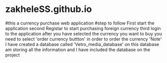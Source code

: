 # zakheleSS.github.io
#this a currency purchase web application
#step to follow
First start the application
second Registar to start purchasing foreign currency
third login to the application
after you have selected the currency you want to buy you need to select 'order currency buttton' in order to order the currency
'Note' I have created a database called 'Vetro_media_database' on this database am storing all the information and I have included the database on the project
